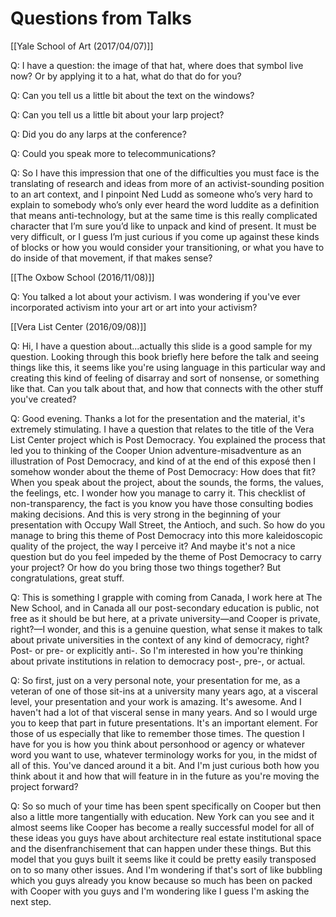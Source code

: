 # Questions from Talks

[[Yale School of Art (2017/04/07)]]

Q: I have a question: the image of that hat, where does that symbol live now? Or by applying it to a hat, what do that do for you?

Q: Can you tell us a little bit about the text on the windows?

Q: Can you tell us a little bit about your larp project?

Q: Did you do any larps at the conference?

Q: Could you speak more to telecommunications?

Q: So I have this impression that one of the difficulties you must face is the translating of research and ideas from more of an activist-sounding position to an art context, and I pinpoint Ned Ludd as someone who’s very hard to explain to somebody who’s only ever heard the word luddite as a definition that means anti-technology, but at the same time is this really complicated character that I’m sure you’d like to unpack and kind of present. It must be very difficult, or I guess I’m just curious if you come up against these kinds of blocks or how you would consider your transitioning, or what you have to do inside of that movement, if that makes sense?

[[The Oxbow School (2016/11/08)]]

Q: You talked a lot about your activism. I was wondering if you've ever incorporated activism into your art or art into your activism?

[[Vera List Center (2016/09/08)]]

Q: Hi, I have a question about...actually this slide is a good sample for my question. Looking through this book briefly here before the talk and seeing things like this, it seems like you're using language in this particular way and creating this kind of feeling of disarray and sort of nonsense, or something like that. Can you talk about that, and how that connects with the other stuff you've created?

Q: Good evening. Thanks a lot for the presentation and the material, it's extremely stimulating. I have a question that relates to the title of the Vera List Center project which is Post Democracy. You explained the process that led you to thinking of the Cooper Union adventure-misadventure as an illustration of Post Democracy, and kind of at the end of this exposé then I somehow wonder about the theme of Post Democracy: How does that fit? When you speak about the project, about the sounds, the forms, the values, the feelings, etc. I wonder how you manage to carry it. This checklist of non-transparency, the fact is you know you have those consulting bodies making decisions. And this is very strong in the beginning of your presentation with Occupy Wall Street, the Antioch, and such. So how do you manage to bring this theme of Post Democracy into this more kaleidoscopic quality of the project, the way I perceive it? And maybe it's not a nice question but do you feel impeded by the theme of Post Democracy to carry your project? Or how do you bring those two things together? But congratulations, great stuff.

Q: This is something I grapple with coming from Canada, I work here at The New School, and in Canada all our post-secondary education is public, not free as it should be but here, at a private university—and Cooper is private, right?—I wonder, and this is a genuine question, what sense it makes to talk about private universities in the context of any kind of democracy, right? Post- or pre- or explicitly anti-. So I'm interested in how you're thinking about private institutions in relation to democracy post-, pre-, or actual.

Q: So first, just on a very personal note, your presentation for me, as a veteran of one of those sit-ins at a university many years ago, at a visceral level, your presentation and your work is amazing. It's awesome. And I haven't had a lot of that visceral sense in many years. And so I would urge you to keep that part in future presentations. It's an important element. For those of us especially that like to remember those times. The question I have for you is how you think about personhood or agency or whatever word you want to use, whatever terminology works for you, in the midst of all of this. You've danced around it a bit. And I'm just curious both how you think about it and how that will feature in in the future as you're moving the project forward?

Q: So so much of your time has been spent specifically on Cooper but then also a little more tangentially with education. New York can you see and it almost seems like Cooper has become a really successful model for all of these ideas you guys have about architecture real estate institutional space and the disenfranchisement that can happen under these things. But this model that you guys built it seems like it could be pretty easily transposed on to so many other issues. And I'm wondering if that's sort of like bubbling which you guys already you know because so much has been on packed with Cooper with you guys and I'm wondering like I guess I'm asking the next step.